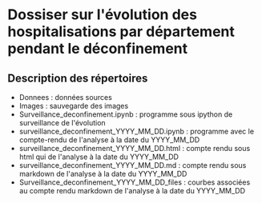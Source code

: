 # Dossiser sur l'évolution des hospitalisations par département pendant le déconfinement

## Description des répertoires
- Donnees : données sources
- Images : sauvegarde des images
- Surveillance_deconfinement.ipynb : programme sous ipython de surveillance de l'évolution
- surveillance_deconfinement_YYYY_MM_DD.ipynb : programme avec le compte-rendu de l'analyse à la date du YYYY_MM_DD
- surveillance_deconfinement_YYYY_MM_DD.html : compte rendu sous html qui de l'analyse à la date du YYYY_MM_DD
- surveillance_deconfinement_YYYY_MM_DD.md : compte rendu sous markdown de l'analyse à la date du YYYY_MM_DD
- Surveillance_deconfinement_YYYY_MM_DD_files : courbes associées au compte rendu markdown de l'analyse à la date du YYYY_MM_DD
